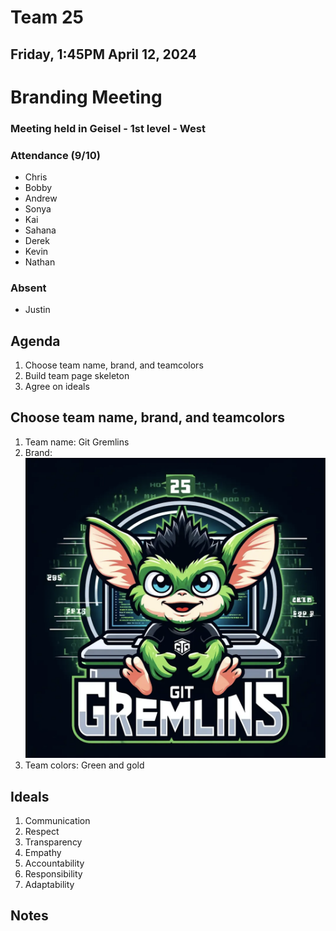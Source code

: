 # Team 25
## Friday, 1:45PM April 12, 2024

# Branding Meeting
### Meeting held in Geisel - 1st level - West

### Attendance (9/10)
- Chris
- Bobby
- Andrew
- Sonya
- Kai
- Sahana
- Derek
- Kevin
- Nathan

### Absent
- Justin



## Agenda
1. Choose team name, brand, and teamcolors
2. Build team page skeleton
3. Agree on ideals

## Choose team name, brand, and teamcolors
1. Team name: Git Gremlins
2. Brand: ![Logo](/admin/branding/Git%20Gremlins%20Logo.png)
3. Team colors: Green and gold

## Ideals
1. Communication
2. Respect
3. Transparency
4. Empathy
5. Accountability
6. Responsibility
7. Adaptability

## Notes
